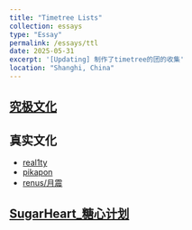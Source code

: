 ```yaml
---
title: "Timetree Lists"
collection: essays
type: "Essay"
permalink: /essays/ttl
date: 2025-05-31
excerpt: '[Updating] 制作了timetree的团的收集'
location: "Shanghi, China"
---
```


## [究极文化](https://timetreeapp.com/public_calendars/ultima0330/)

## 真实文化

- [real1ty](https://timetreeapp.com/public_calendars/real1ty1028/)
- [pikapon](https://timetreeapp.com/public_calendars/pikapon1028/)
- [renus/月震](https://timetreeapp.com/public_calendars/renus0315/)

## [SugarHeart_糖心计划](https://timetreeapp.com/public_calendars/sugarheart/)